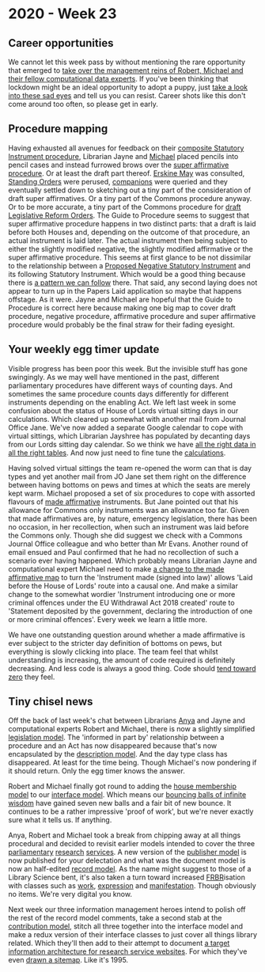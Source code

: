# 2020 - Week 23

## Career opportunities

We cannot let this week pass by without mentioning the rare opportunity that emerged to [take over the management reins of Robert, Michael and their fellow computational data experts](https://housesofparliament.tal.net/vx/mobile-0/appcentre-HouseOfCommons/brand-0/candidate/so/pm/3/pl/14/opp/1652-Head-of-Data-and-Search/en-GB). If you've been thinking that lockdown might be an ideal opportunity to adopt a puppy, just [take a look into these sad eyes](https://twitter.com/fantasticlife/status/1269230180847038472) and tell us you can resist. Career shots like this don't come around too often, so please get in early.

## Procedure mapping

Having exhausted all avenues for feedback on their [composite Statutory Instrument procedure](https://ukparliament.github.io/ontologies/procedure/flowcharts/sis/census.pdf), Librarian Jayne and [Michael](https://twitter.com/fantasticlife) placed pencils into pencil cases and instead furrowed brows over the [super affirmative procedure](https://guidetoprocedure.parliament.uk/collections/AAS0LGpw/super-affirmative-procedure). Or at least the draft part thereof. [Erskine May](https://erskinemay.parliament.uk/section/5626/the-superaffirmative-procedure/) was consulted, [Standing Orders](https://publications.parliament.uk/pa/cm201919/cmstords/341/body.html#18) were perused, [companions](https://publications.parliament.uk/pa/ld/ldcomp/ldctso38.htm) were queried and they eventually settled down to sketching out a tiny part of the consideration of draft super affirmatives. Or a tiny part of the Commons procedure anyway. Or to be more accurate, a tiny part of the Commons procedure for [draft Legislative Reform Orders](https://github.com/ukparliament/ontologies/blob/master/procedure/flowcharts/proposed-sis/legislative-reform-order.pdf). The Guide to Procedure seems to suggest that super affirmative procedure happens in two distinct parts: that a draft is laid before both Houses and, depending on the outcome of that procedure, an actual instrument is laid later. The actual instrument then being subject to either the slightly modified negative, the slightly modified affirmative or the super affirmative procedure. This seems at first glance to be not dissimilar to the relationship between a [Proposed Negative Statutory Instrument](https://www.parliament.uk/site-information/glossary/proposed-negative-statutory-instrument/) and its following Statutory Instrument. Which would be a good thing because there is [a pattern we can follow](https://ukparliament.github.io/ontologies/legislation/legislation-ontology.html#d4e328) there. That said, any second laying does not appear to turn up in the Papers Laid application so maybe that happens offstage. As it were. Jayne and Michael are hopeful that the Guide to Procedure is correct here because making one big map to cover draft procedure, negative procedure, affirmative procedure and super affirmative procedure would probably be the final straw for their fading eyesight.

## Your weekly egg timer update

Visible progress has been poor this week. But the invisible stuff has gone swingingly. As we may well have mentioned in the past, different parliamentary procedures have different ways of counting days. And sometimes the same procedure counts days differently for different instruments depending on the enabling Act. We left last week in some confusion about the status of House of Lords virtual sitting days in our calculations. Which cleared up somewhat with another mail from Journal Office Jane. We've now added a separate Google calendar to cope with virtual sittings, which Librarian Jayshree has populated by decanting days from our Lords sitting day calendar. So we think we have [all the right data in all the right tables](http://parliament-calendar.herokuapp.com/sessions/1/houses/2). And now just need to fine tune the [calculations](https://github.com/fantasticlife/egg-timer/blob/master/app/controllers/calculator_controller.rb).

Having solved virtual sittings the team re-opened the worm can that is day types and yet another mail from JO Jane set them right on the difference between having bottoms on pews and times at which the seats are merely kept warm. Michael proposed a set of six procedures to cope with assorted flavours of [made affirmative](https://ukparliament.github.io/ontologies/procedure/flowcharts/sis/made-affirmative.pdf) instruments. But Jane pointed out that his allowance for Commons only instruments was an allowance too far. Given that made affirmatives are, by nature, emergency legislation, there has been no occasion, in her recollection, when such an instrument was laid before the Commons only. Though she did suggest we check with a Commons Journal Office colleague and who better than Mr Evans. Another round of email ensued and Paul confirmed that he had no recollection of such a scenario ever having happened. Which probably means Librarian Jayne and computational expert Michael need to make [a change to the made affirmative map](https://trello.com/c/ycGFBM4n/123-make-laying-of-made-affirmatives-into-lords-causal) to turn the 'Instrument made (signed into law)' allows 'Laid before the House of Lords' route into a causal one. And make a similar change to the somewhat wordier 'Instrument introducing one or more criminal offences under the EU Withdrawal Act 2018 created' route to 'Statement deposited by the government, declaring the introduction of one or more criminal offences'. Every week we learn a little more.

We have one outstanding question around whether a made affirmative is ever subject to the stricter day definition of bottoms on pews, but everything is slowly clicking into place. The team feel that whilst understanding is increasing, the amount of code required is definitely decreasing. And less code is always a good thing. Code should [tend toward zero](http://www.skrenta.com/2007/05/code_is_our_enemy.html) they feel.

## Tiny chisel news

Off the back of last week's chat between Librarians [Anya](https://twitter.com/bitten_) and Jayne and computational experts Robert and Michael, there is now a slightly simplified [legislation model](https://ukparliament.github.io/ontologies/legislation/legislation-ontology.html). The 'informed in part by' relationship between a procedure and an Act has now disappeared because that's now encapsulated by the [description model](https://ukparliament.github.io/ontologies/description/description-ontology.html). And the day type class has disappeared. At least for the time being. Though Michael's now pondering if it should return. Only the egg timer knows the answer.

Robert and Michael finally got round to adding the [house membership model](https://ukparliament.github.io/ontologies/house-membership/house-membership-ontology.html) to our [interface model](https://ukparliament.github.io/ontologies/interface/interface.html). Which means our [bouncing balls of infinite wisdom](https://api.parliament.uk/webvowl/#opts=sidebar=0;doc=0;mode_compact=true;mode_colorExt=false;#iri=https://ukparliament.github.io/ontologies/interface/interface.ttl) have gained seven new balls and a fair bit of new bounce. It continues to be a rather impressive 'proof of work', but we're never exactly sure what it tells us. If anything.

Anya, Robert and Michael took a break from chipping away at all things procedural and decided to revisit earlier models intended to cover the three [parliamentary](https://commonslibrary.parliament.uk/) [research](https://post.parliament.uk/) [services](https://lordslibrary.parliament.uk/). A new version of the [publisher model](https://ukparliament.github.io/ontologies/publisher/publisher-ontology.html) is now published for your delectation and what was the document model is now an half-edited [record model](https://ukparliament.github.io/ontologies/record/record-ontology.html). As the name might suggest to those of a Library Science bent, it's also taken a turn toward increased [FRBR](https://en.wikipedia.org/wiki/Functional_Requirements_for_Bibliographic_Records)isation with classes such as [work](https://ukparliament.github.io/ontologies/record/record-ontology.html#d4e61), [expression](https://ukparliament.github.io/ontologies/record/record-ontology.html#d4e152) and [manifestation](https://ukparliament.github.io/ontologies/record/record-ontology.html#d4e175). Though obviously no items. We're very digital you know.

Next week our three information management heroes intend to polish off the rest of the record model comments, take a second stab at the [contribution model](https://ukparliament.github.io/ontologies/contribution/contribution-ontology.html), stitch all three together into the interface model and make a redux version of their interface classes to just cover all things library related. Which they'll then add to their attempt to document [a target information architecture for research service websites](https://ukparliament.github.io/ontologies/meta/library-information-architecture/). For which they've even [drawn a sitemap](https://ukparliament.github.io/ontologies/meta/library-information-architecture/sitemap.pdf). Like it's 1995.
